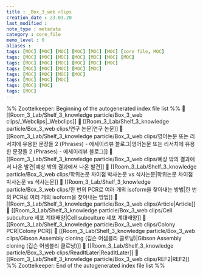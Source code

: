 ```yaml
---
title : _Box_3_web clips
creation_date : 23.03.20
last_modified :
note_type : metadata
category : core_file
memo_level : 0
aliases : 
tags: [MOC] [MOC] [MOC] [MOC] [MOC] [MOC] [core file, MOC]
tags: [MOC] [MOC] [MOC] [MOC] [MOC] [MOC] [MOC]
tags: [MOC] [MOC] [MOC] [MOC] [MOC] [MOC]
tags: [MOC] [MOC] [MOC] [MOC] [MOC]
tags: [MOC] [MOC] [MOC] [MOC]
tags: [MOC] [MOC] [MOC]
tags: [MOC] [MOC]
tags: [MOC]
---
```

%% Zoottelkeeper: Beginning of the autogenerated index file list  %%
📄 [[Room_3_Lab/Shelf_3_knowledge particle/Box_3_web clips/_Webclips|_Webclips]]
📄 [[Room_3_Lab/Shelf_3_knowledge particle/Box_3_web clips/연구 논문|연구 논문]]
📄 [[Room_3_Lab/Shelf_3_knowledge particle/Box_3_web clips/영어논문 또는 리서치에 유용한 문장들 2 (Phrases) - 에세이리뷰 블로그|영어논문 또는 리서치에 유용한 문장들 2 (Phrases) - 에세이리뷰 블로그]]
📄 [[Room_3_Lab/Shelf_3_knowledge particle/Box_3_web clips/예상 밖의 결과에서 나온 발견|예상 밖의 결과에서 나온 발견]]
📄 [[Room_3_Lab/Shelf_3_knowledge particle/Box_3_web clips/학위논문 차이점  박사논문 vs 석사논문|학위논문 차이점  박사논문 vs 석사논문]]
📄 [[Room_3_Lab/Shelf_3_knowledge particle/Box_3_web clips/한 번의 PCR로 여러 개의 isoform을 찾아내는 방법|한 번의 PCR로 여러 개의 isoform을 찾아내는 방법]]
📄 [[Room_3_Lab/Shelf_3_knowledge particle/Box_3_web clips/Article|Article]]
📄 [[Room_3_Lab/Shelf_3_knowledge particle/Box_3_web clips/Cell subculture  세포 계대배양|Cell subculture  세포 계대배양]]
📄 [[Room_3_Lab/Shelf_3_knowledge particle/Box_3_web clips/Colony PCR|Colony PCR]]
📄 [[Room_3_Lab/Shelf_3_knowledge particle/Box_3_web clips/Gibson Assembly cloning (깁슨 어셈블리 클로닝)|Gibson Assembly cloning (깁슨 어셈블리 클로닝)]]
📄 [[Room_3_Lab/Shelf_3_knowledge particle/Box_3_web clips/ReadItLater|ReadItLater]]
📄 [[Room_3_Lab/Shelf_3_knowledge particle/Box_3_web clips/REF2|REF2]]
%% Zoottelkeeper: End of the autogenerated index file list  %%
